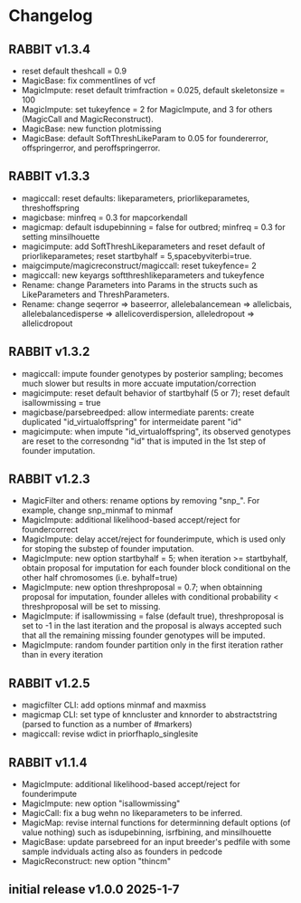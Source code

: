 
# Changelog

## RABBIT v1.3.4
* reset default theshcall = 0.9
* MagicBase: fix commentlines of vcf
* MagicImpute: reset default trimfraction = 0.025, default skeletonsize = 100
* MagicImpute: set tukeyfence = 2 for MagicImpute, and 3 for others (MagicCall and MagicReconstruct). 
* MagicBase: new function plotmissing
* MagicBase: default SoftThreshLikeParam to 0.05 for foundererror, offspringerror, and peroffspringerror. 

## RABBIT v1.3.3
* magiccall: reset defaults: likeparameters, priorlikeparametes, threshoffspring
* magicbase: minfreq = 0.3 for mapcorkendall
* magicmap: default isdupebinning = false for outbred; minfreq = 0.3 for setting minsilhouette 
* magicimpute: add SoftThreshLikeparameters and reset default of priorlikeparametes; reset startbyhalf = 5,spacebyviterbi=true. 
* maigcimpute/magicreconstruct/magiccall: reset tukeyfence= 2
* magiccall: new keyargs softthreshlikeparameters and tukeyfence
* Rename: change Parameters into Params in the structs such as LikeParameters and ThreshParameters. 
* Rename: change seqerror => baseerror, allelebalancemean => allelicbais, allelebalancedisperse => allelicoverdispersion, alleledropout => allelicdropout

## RABBIT v1.3.2
* magiccall: impute founder genotypes by posterior sampling; becomes much slower but results in more accuate imputation/correction  
* magicimpute: reset default behavior of startbyhalf (5 or 7); reset default isallowmissing = true
* magicbase/parsebreedped:  allow intermediate parents: create duplicated "id_virtualoffspring" for intermeidate parent "id"
* magicimpute: when impute "id_virtualoffspring", its observed genotypes are reset to the corresondng "id" that is imputed in the 1st step of founder imputation. 

## RABBIT v1.2.3
* MagicFilter and others: rename options by removing "snp_". For example, change snp_minmaf to minmaf
* MagicImpute: additional likelihood-based accept/reject for foundercorrect
* MagicImpute: delay accet/reject for founderimpute, which is used only for stoping the substep of founder imputation. 
* MagicImpute: new option startbyhalf = 5; when iteration >= startbyhalf, obtain proposal for imputation for each founder block conditional on the other half chromosomes (i.e. byhalf=true)
* MagicImpute: new option threshproposal = 0.7; when obtainning proposal for imputation, founder alleles with conditional probability < threshproposal will be set to missing. 
* MagicImpute: if isallowmissing = false (default true), threshproposal is set to -1 in the last iteration and the proposal is always accepted such that all the remaining missing founder genotypes will be imputed. 
* MagicImpute: random founder partition only in the first iteration rather than in every iteration

## RABBIT v1.2.5
* magicfilter CLI:  add options minmaf and maxmiss 
* magicmap CLI: set type of knncluster and knnorder to abstractstring (parsed to function as a number of #markers)
* magiccall: revise wdict in priorfhaplo_singlesite

## RABBIT v1.1.4
* MagicImpute: additional likelihood-based accept/reject for founderimpute
* MagicImpute: new option "isallowmissing"
* MagicCall: fix a bug wehn no likeparameters to be inferred. 
* MagicMap: revise internal functions for determinning default options (of value nothing) such as isdupebinning, isrfbining, and minsilhouette
* MagicBase: update parsebreed for an input breeder's pedfile with some sample indviduals acting also as founders in pedcode
* MagicReconstruct: new option "thincm"


## initial release v1.0.0 2025-1-7